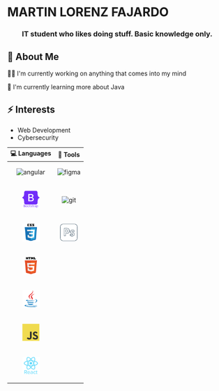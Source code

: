 # MARTIN LORENZ FAJARDO

<h3 align="center">IT student who likes doing stuff. Basic knowledge only.</h3>


## 🚀 About Me
👩‍💻 I'm currently working on anything that comes into my mind

🧠 I'm currently learning more about Java


## ⚡ Interests
- Web Development
- Cybersecurity

|  💻 Languages  |  🔧 Tools     |
| -------------- | -------------- |
| <p align="center"><img src="https://angular.io/assets/images/logos/angular/angular.svg" alt="angular" width="40" height="40"/>     | <p align="center"><img src="https://www.vectorlogo.zone/logos/figma/figma-icon.svg" alt="figma" width="40" height="40"/>     |
| <p align="center"><img src="https://raw.githubusercontent.com/devicons/devicon/master/icons/bootstrap/bootstrap-plain-wordmark.svg" alt="bootstrap" width="40" height="40"/>     | <p align="center"><img src="https://www.vectorlogo.zone/logos/git-scm/git-scm-icon.svg" alt="git" width="40" height="40"/>   |
| <p align="center"><img src="https://raw.githubusercontent.com/devicons/devicon/master/icons/css3/css3-original-wordmark.svg" alt="css3" width="40" height="40"/>    | <p align="center"><img src="https://raw.githubusercontent.com/devicons/devicon/master/icons/photoshop/photoshop-line.svg" alt="photoshop" width="40" height="40"/> |
| <p align="center"><img src="https://raw.githubusercontent.com/devicons/devicon/master/icons/html5/html5-original-wordmark.svg" alt="html5" width="40" height="40"/> | |
| <p align="center"><img src="https://raw.githubusercontent.com/devicons/devicon/master/icons/java/java-original.svg" alt="java" width="40" height="40"/> | |
| <p align="center"><img src="https://raw.githubusercontent.com/devicons/devicon/master/icons/javascript/javascript-original.svg" alt="javascript" width="40" height="40"/> | |
| <p align="center"><img src="https://raw.githubusercontent.com/devicons/devicon/master/icons/react/react-original-wordmark.svg" alt="react" width="40" height="40"/> | |



